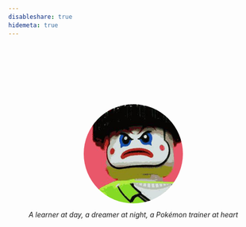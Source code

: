 ```yaml
---
disableshare: true
hidemeta: true
---
```

<style>
    .about-me {
		padding: 20px 0;
		text-align: center;
    }
	#joker {
		border-radius: 50%;
		display: block;
		margin-left: auto;
		margin-right: auto;
		margin-top: 100px;
    }
</style>

<div class="about-me">
	<img id='joker' src="/images/others/joker.jpg" alt="Avatar" style="width:200px">
	<p><i>A learner at day, a dreamer at night, a Pokémon trainer at heart</i><p>
</div>



